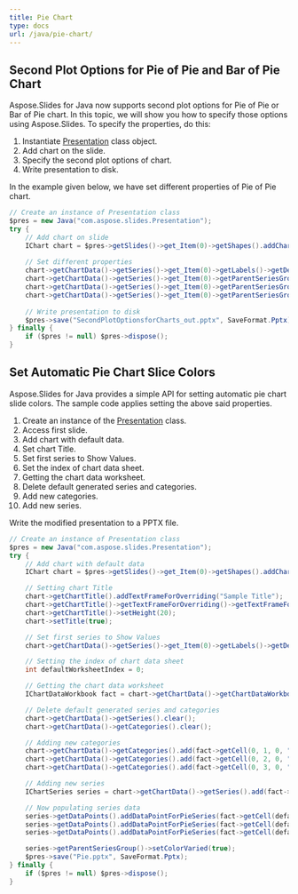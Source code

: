 ```yaml
---
title: Pie Chart
type: docs
url: /java/pie-chart/
---
```


## **Second Plot Options for Pie of Pie and Bar of Pie Chart**
Aspose.Slides for Java now supports second plot options for Pie of Pie or Bar of Pie chart. In this topic, we will show you how to specify those options using Aspose.Slides. To specify the properties, do this:

1. Instantiate [Presentation](https://apireference.aspose.com/slides/java/com.aspose.slides/Presentation) class object.
1. Add chart on the slide.
1. Specify the second plot options of chart.
1. Write presentation to disk.

In the example given below, we have set different properties of Pie of Pie chart.

```java
// Create an instance of Presentation class
$pres = new Java("com.aspose.slides.Presentation");
try {
    // Add chart on slide
    IChart chart = $pres->getSlides()->get_Item(0)->getShapes().addChart(ChartType.PieOfPie, 50, 50, 500, 400);
    
    // Set different properties
    chart->getChartData()->getSeries()->get_Item(0)->getLabels()->getDefaultDataLabelFormat()->setShowValue(true);
    chart->getChartData()->getSeries()->get_Item(0)->getParentSeriesGroup()->setSecondPieSize(149);
    chart->getChartData()->getSeries()->get_Item(0)->getParentSeriesGroup()->setPieSplitBy(PieSplitType.ByPercentage);
    chart->getChartData()->getSeries()->get_Item(0)->getParentSeriesGroup()->setPieSplitPosition(53);
    
    // Write presentation to disk
    $pres->save("SecondPlotOptionsforCharts_out.pptx", SaveFormat.Pptx);
} finally {
    if ($pres != null) $pres->dispose();
}
```

## **Set Automatic Pie Chart Slice Colors**
Aspose.Slides for Java provides a simple API for setting automatic pie chart slide colors. The sample code applies setting the above said properties.

1. Create an instance of the [Presentation](https://apireference.aspose.com/slides/java/com.aspose.slides/Presentation) class.
1. Access first slide.
1. Add chart with default data.
1. Set chart Title.
1. Set first series to Show Values.
1. Set the index of chart data sheet.
1. Getting the chart data worksheet.
1. Delete default generated series and categories.
1. Add new categories.
1. Add new series.

Write the modified presentation to a PPTX file.

```java
// Create an instance of Presentation class
$pres = new Java("com.aspose.slides.Presentation");
try {
    // Add chart with default data
    IChart chart = $pres->getSlides()->get_Item(0)->getShapes().addChart(ChartType.Pie, 100, 100, 400, 400);

    // Setting chart Title
    chart->getChartTitle().addTextFrameForOverriding("Sample Title");
    chart->getChartTitle()->getTextFrameForOverriding()->getTextFrameFormat()->setCenterText(NullableBool.True);
    chart->getChartTitle()->setHeight(20);
    chart->setTitle(true);

    // Set first series to Show Values
    chart->getChartData()->getSeries()->get_Item(0)->getLabels()->getDefaultDataLabelFormat()->setShowValue(true);

    // Setting the index of chart data sheet
    int defaultWorksheetIndex = 0;

    // Getting the chart data worksheet
    IChartDataWorkbook fact = chart->getChartData()->getChartDataWorkbook();

    // Delete default generated series and categories
    chart->getChartData()->getSeries().clear();
    chart->getChartData()->getCategories().clear();

    // Adding new categories
    chart->getChartData()->getCategories().add(fact->getCell(0, 1, 0, "First Qtr"));
    chart->getChartData()->getCategories().add(fact->getCell(0, 2, 0, "2nd Qtr"));
    chart->getChartData()->getCategories().add(fact->getCell(0, 3, 0, "3rd Qtr"));

    // Adding new series
    IChartSeries series = chart->getChartData()->getSeries().add(fact->getCell(0, 0, 1, "Series 1"), chart->getType());

    // Now populating series data
    series->getDataPoints().addDataPointForPieSeries(fact->getCell(defaultWorksheetIndex, 1, 1, 20));
    series->getDataPoints().addDataPointForPieSeries(fact->getCell(defaultWorksheetIndex, 2, 1, 50));
    series->getDataPoints().addDataPointForPieSeries(fact->getCell(defaultWorksheetIndex, 3, 1, 30));

    series->getParentSeriesGroup()->setColorVaried(true);
    $pres->save("Pie.pptx", SaveFormat.Pptx);
} finally {
    if ($pres != null) $pres->dispose();
}
```